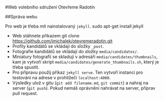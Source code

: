 #Web volebního sdružení Otevřeme Radotín

##Správa webu

Pro web je třeba mít nainstalovaný ``jekyll``. 
    sudo apt-get install jekyll
* Web stáhnete příkazem 
    git clone https://github.com/jmichalek/otevremeradotin.git
* Profily kandidátů se vkládají do složky ``_post``.
* Fotografie kandidátů se vkládají do složky ``media/candidates/``.
* Miniatury fotografií se skladují v adresáři ``media/candidates/thumbnails``, kam je vytvoří skript ``media/candidates/generate_thumbnails.sh``, který je třeba spustit.
* Pro přípravu použij příkaz ``jekyll serve``. Ten vytvoří instanci pro testování na adrese v prohlížeči ``localhost:4000``.
* Výsledky ulož v gitu (``git add filename.md``, ``git commit``) a nahraj na server (``git push``). Pokud nemáš oprávnění nahrávat na server, připrav pull request.
